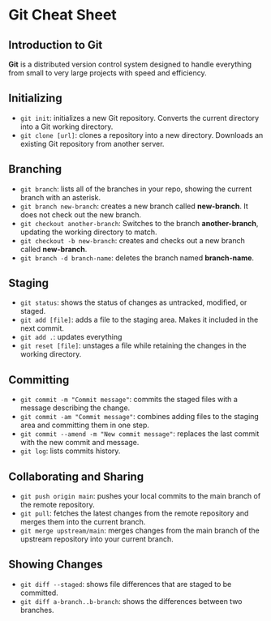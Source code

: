 # Git Cheat Sheet

## Introduction to Git
**Git** is a distributed version control system designed to handle everything from small to very large projects with speed and efficiency.

## Initializing

- `git init`: initializes a new Git repository. Converts the current directory into a Git working directory.
- `git clone [url]`: clones a repository into a new directory. Downloads an existing Git repository from another server.

## Branching

- `git branch`: lists all of the branches in your repo, showing the current branch with an asterisk.
- `git branch new-branch`: creates a new branch called **new-branch**. It does not check out the new branch.
- `git checkout another-branch`: Switches to the branch **another-branch**, updating the working directory to match.
- `git checkout -b new-branch`: creates and checks out a new branch called **new-branch**.
- `git branch -d branch-name`: deletes the branch named **branch-name**.

## Staging

- `git status`: shows the status of changes as untracked, modified, or staged.
- `git add [file]`: adds a file to the staging area. Makes it included in the next commit.
- `git add .`: updates everything
- `git reset [file]`: unstages a file while retaining the changes in the working directory.
  
## Committing

- `git commit -m "Commit message"`: commits the staged files with a message describing the change.
- `git commit -am "Commit message"`: combines adding files to the staging area and committing them in one step.
- `git commit --amend -m "New commit message"`: replaces the last commit with the new commit and message.
- `git log`: lists commits history.

## Collaborating and Sharing

- `git push origin main`: pushes your local commits to the main branch of the remote repository.
- `git pull`: fetches the latest changes from the remote repository and merges them into the current branch.
- `git merge upstream/main`: merges changes from the main branch of the upstream repository into your current branch.

## Showing Changes

- `git diff --staged`: shows file differences that are staged to be committed.
- `git diff a-branch..b-branch`: shows the differences between two branches.
